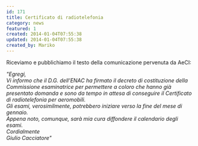 ```yaml
---
id: 171
title: Certificato di radiotelefonia
category: news
featured: 1
created: 2014-01-04T07:55:38
updated: 2014-01-04T07:55:38
created_by: Mariko
---
```

<p>
 Riceviamo e pubblichiamo il testo della comunicazione pervenuta da AeCI:
</p>
<p>
 <em>
  "Egregi,
 </em>
 <br/>
 <em>
  Vi informo che il D.G. dell'ENAC ha firmato il decreto di costituzione della Commissione esaminatrice per permettere a coloro che hanno già presentato domanda e sono da tempo in attesa di conseguire il Certificato di radiotelefonia per aeromobili.
 </em>
 <br/>
 <em>
  Gli esami, verosimilmente, potrebbero iniziare verso la fine del mese di gennaio.
 </em>
 <br/>
 <em>
  Appena noto, comunque, sarà mia cura diffondere il calendario degli esami.
 </em>
 <br/>
 <em>
  Cordialmente
 </em>
 <br/>
 <em>
  Giulio Cacciatore"
 </em>
</p>
<p>
</p>
